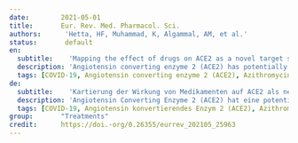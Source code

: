 ```yaml
---
date:        2021-05-01
title:       Eur. Rev. Med. Pharmacol. Sci.
authors:      'Hetta, HF, Muhammad, K, Algammal, AM, et al.'
status:       default
en:
  subtitle:    'Mapping the effect of drugs on ACE2 as a novel target site for COVID-19 therapy'
  description: 'Angiotensin converting enzyme 2 (ACE2) has potentially conflicting roles in health and disease. COVID-19 coronavirus binds to human cells via ACE2 receptor, which is expressed on almost all body organs. Boosting the ACE2 receptor levels on heart and lung cells may provide more cellular enter to virus thereby worsening the infection. Therefore, among the drug targets, ACE2 is suggested as a vital target of COVID-19 therapy. This hypothesis is based on the protective role of the drugs acting on ACE2. Therefore, this review discusses the impact and challenges of using ACE2 as a target in the current therapy of COVID-19.'
  tags: [COVID-19, Angiotensin converting enzyme 2 (ACE2), Azithromycin, Hydroxychloroquine, Zinc, Vitamin D]
de: 
  subtitle:    'Kartierung der Wirkung von Medikamenten auf ACE2 als neuartigem Zielort für die COVID-19-Therapie'
  description: 'Angiotensin Converting Enzyme 2 (ACE2) hat eine potentiell widersprüchliche Rolle in Gesundheit und Krankheit. Das Coronavirus COVID-19 bindet an menschliche Zellen über den ACE2-Rezeptor, der in fast allen Körperorganen vorkommt. Eine Erhöhung der ACE2-Rezeptorwerte auf Herz- und Lungenzellen kann dem Virus mehr zellulären Zugang verschaffen und so die Infektion verschlimmern. Daher wird ACE2 als eines der wichtigsten Zielmoleküle für die COVID-19-Therapie vorgeschlagen. Diese Hypothese basiert auf der schützenden Rolle von Medikamenten, die auf ACE2 wirken. In dieser Übersicht werden daher die Auswirkungen und Herausforderungen der Verwendung von ACE2 als Ziel in der derzeitigen COVID-19-Therapie erörtert.'
  tags: [COVID-19, Angiotensin konvertierendes Enzym 2 (ACE2), Azithromycin, Hydroxychloroquin, Zink, Vitamin D]
group:       "Treatments"
credit:      https://doi.-org/0.26355/eurrev_202105_25963
---
```

